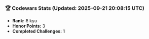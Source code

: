 ### 🏆 Codewars Stats (Updated: 2025-09-21 20:08:15 UTC)

- **Rank:** 8 kyu
- **Honor Points:** 3
- **Completed Challenges:** 1
